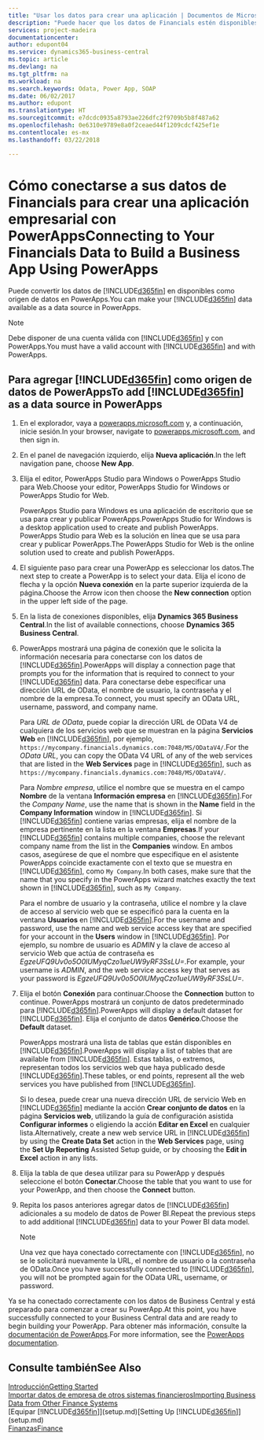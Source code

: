 ```yaml
---
title: "Usar los datos para crear una aplicación | Documentos de Microsoft"
description: "Puede hacer que los datos de Financials estén disponibles como un origen de datos y especificar una URL de OData de sus servicios web para crear una aplicación empresarial con PowerApps."
services: project-madeira
documentationcenter: 
author: edupont04
ms.service: dynamics365-business-central
ms.topic: article
ms.devlang: na
ms.tgt_pltfrm: na
ms.workload: na
ms.search.keywords: Odata, Power App, SOAP
ms.date: 06/02/2017
ms.author: edupont
ms.translationtype: HT
ms.sourcegitcommit: e7dcdc0935a8793ae226dfc2f9709b5b8f487a62
ms.openlocfilehash: 0e6310e9789e8a0f2ceaed44f1209cdcf425ef1e
ms.contentlocale: es-mx
ms.lasthandoff: 03/22/2018

---
```

# <a name="connecting-to-your-financials-data-to-build-a-business-app-using-powerapps"></a><span data-ttu-id="812d2-103">Cómo conectarse a sus datos de Financials para crear una aplicación empresarial con PowerApps</span><span class="sxs-lookup"><span data-stu-id="812d2-103">Connecting to Your Financials Data to Build a Business App Using PowerApps</span></span>
<span data-ttu-id="812d2-104">Puede convertir los datos de [!INCLUDE[d365fin](includes/d365fin_md.md)] en disponibles como origen de datos en PowerApps.</span><span class="sxs-lookup"><span data-stu-id="812d2-104">You can make your [!INCLUDE[d365fin](includes/d365fin_md.md)] data available as a data source in PowerApps.</span></span>  

> [!NOTE]  
>   <span data-ttu-id="812d2-105">Debe disponer de una cuenta válida con [!INCLUDE[d365fin](includes/d365fin_md.md)] y con PowerApps.</span><span class="sxs-lookup"><span data-stu-id="812d2-105">You must have a valid account with [!INCLUDE[d365fin](includes/d365fin_md.md)] and with PowerApps.</span></span>  

## <a name="to-add-included365finincludesd365finmdmd-as-a-data-source-in-powerapps"></a><span data-ttu-id="812d2-106">Para agregar [!INCLUDE[d365fin](includes/d365fin_md.md)] como origen de datos de PowerApps</span><span class="sxs-lookup"><span data-stu-id="812d2-106">To add [!INCLUDE[d365fin](includes/d365fin_md.md)] as a data source in PowerApps</span></span>
1. <span data-ttu-id="812d2-107">En el explorador, vaya a [powerapps.microsoft.com](https://powerapps.microsoft.com/en-us/) y, a continuación, inicie sesión.</span><span class="sxs-lookup"><span data-stu-id="812d2-107">In your browser, navigate to [powerapps.microsoft.com](https://powerapps.microsoft.com/en-us/), and then sign in.</span></span>
2. <span data-ttu-id="812d2-108">En el panel de navegación izquierdo, elija **Nueva aplicación**.</span><span class="sxs-lookup"><span data-stu-id="812d2-108">In the left navigation pane, choose **New App**.</span></span>
3. <span data-ttu-id="812d2-109">Elija el editor, PowerApps Studio para Windows o PowerApps Studio para Web.</span><span class="sxs-lookup"><span data-stu-id="812d2-109">Choose your editor, PowerApps Studio for Windows or PowerApps Studio for Web.</span></span>

   <span data-ttu-id="812d2-110">PowerApps Studio para Windows es una aplicación de escritorio que se usa para crear y publicar PowerApps.</span><span class="sxs-lookup"><span data-stu-id="812d2-110">PowerApps Studio for Windows is a desktop application used to create and publish PowerApps.</span></span> <span data-ttu-id="812d2-111">PowerApps Studio para Web es la solución en línea que se usa para crear y publicar PowerApps.</span><span class="sxs-lookup"><span data-stu-id="812d2-111">The PowerApps Studio for Web is the online solution used to create and publish PowerApps.</span></span>
4. <span data-ttu-id="812d2-112">El siguiente paso para crear una PowerApp es seleccionar los datos.</span><span class="sxs-lookup"><span data-stu-id="812d2-112">The next step to create a PowerApp is to select your data.</span></span> <span data-ttu-id="812d2-113">Elija el icono de flecha y la opción **Nueva conexión** en la parte superior izquierda de la página.</span><span class="sxs-lookup"><span data-stu-id="812d2-113">Choose the Arrow icon then choose the **New connection** option in the upper left side of the page.</span></span>
5. <span data-ttu-id="812d2-114">En la lista de conexiones disponibles, elija **Dynamics 365 Business Central**.</span><span class="sxs-lookup"><span data-stu-id="812d2-114">In the list of available connections, choose **Dynamics 365 Business Central**.</span></span>
6. <span data-ttu-id="812d2-115">PowerApps mostrará una página de conexión que le solicita la información necesaria para conectarse con los datos de [!INCLUDE[d365fin](includes/d365fin_md.md)].</span><span class="sxs-lookup"><span data-stu-id="812d2-115">PowerApps will display a connection page that prompts you for the information that is required to connect to your [!INCLUDE[d365fin](includes/d365fin_md.md)] data.</span></span> <span data-ttu-id="812d2-116">Para conectarse debe especificar una dirección URL de OData, el nombre de usuario, la contraseña y el nombre de la empresa.</span><span class="sxs-lookup"><span data-stu-id="812d2-116">To connect, you must specify an OData URL, username, password, and company name.</span></span>

   <span data-ttu-id="812d2-117">Para *URL de OData*, puede copiar la dirección URL de OData V4 de cualquiera de los servicios web que se muestran en la página **Servicios Web** en [!INCLUDE[d365fin](includes/d365fin_md.md)], por ejemplo, `https://mycompany.financials.dynamics.com:7048/MS/ODataV4/`.</span><span class="sxs-lookup"><span data-stu-id="812d2-117">For the *OData URL*, you can copy the OData V4 URL of any of the web services that are listed in the **Web Services** page in [!INCLUDE[d365fin](includes/d365fin_md.md)], such as `https://mycompany.financials.dynamics.com:7048/MS/ODataV4/`.</span></span>  

   <span data-ttu-id="812d2-118">Para *Nombre empresa*, utilice el nombre que se muestra en el campo **Nombre** de la ventana **Información empresa** en [!INCLUDE[d365fin](includes/d365fin_md.md)].</span><span class="sxs-lookup"><span data-stu-id="812d2-118">For the *Company Name*, use the name that is shown in the **Name** field in the **Company Information** window in [!INCLUDE[d365fin](includes/d365fin_md.md)].</span></span> <span data-ttu-id="812d2-119">Si [!INCLUDE[d365fin](includes/d365fin_md.md)] contiene varias empresas, elija el nombre de la empresa pertinente en la lista en la ventana **Empresas**.</span><span class="sxs-lookup"><span data-stu-id="812d2-119">If your [!INCLUDE[d365fin](includes/d365fin_md.md)] contains multiple companies, choose the relevant company name from the list in the **Companies** window.</span></span> <span data-ttu-id="812d2-120">En ambos casos, asegúrese de que el nombre que especifique en el asistente PowerApps coincide exactamente con el texto que se muestra en [!INCLUDE[d365fin](includes/d365fin_md.md)], como `My Company`.</span><span class="sxs-lookup"><span data-stu-id="812d2-120">In both cases, make sure that the name that you specify in the PowerApps wizard matches exactly the text shown in [!INCLUDE[d365fin](includes/d365fin_md.md)], such as `My Company`.</span></span>

   <span data-ttu-id="812d2-121">Para el nombre de usuario y la contraseña, utilice el nombre y la clave de acceso al servicio web que se especificó para la cuenta en la ventana **Usuarios** en [!INCLUDE[d365fin](includes/d365fin_md.md)].</span><span class="sxs-lookup"><span data-stu-id="812d2-121">For the username and password, use the name and web service access key that are specified for your account in the **Users** window in [!INCLUDE[d365fin](includes/d365fin_md.md)].</span></span> <span data-ttu-id="812d2-122">Por ejemplo, su nombre de usuario es *ADMIN* y la clave de acceso al servicio Web que actúa de contraseña es *EgzeUFQ9Uv0o5O0lUMyqCzo1ueUW9yRF3SsLU=*.</span><span class="sxs-lookup"><span data-stu-id="812d2-122">For example, your username is *ADMIN*, and the web service access key that serves as your password is *EgzeUFQ9Uv0o5O0lUMyqCzo1ueUW9yRF3SsLU=*.</span></span>
7. <span data-ttu-id="812d2-123">Elija el botón **Conexión** para continuar.</span><span class="sxs-lookup"><span data-stu-id="812d2-123">Choose the **Connection** button to continue.</span></span> <span data-ttu-id="812d2-124">PowerApps mostrará un conjunto de datos predeterminado para [!INCLUDE[d365fin](includes/d365fin_md.md)].</span><span class="sxs-lookup"><span data-stu-id="812d2-124">PowerApps will display a default dataset for [!INCLUDE[d365fin](includes/d365fin_md.md)].</span></span> <span data-ttu-id="812d2-125">Elija el conjunto de datos **Genérico**.</span><span class="sxs-lookup"><span data-stu-id="812d2-125">Choose the **Default** dataset.</span></span>

   <span data-ttu-id="812d2-126">PowerApps mostrará una lista de tablas que están disponibles en [!INCLUDE[d365fin](includes/d365fin_md.md)].</span><span class="sxs-lookup"><span data-stu-id="812d2-126">PowerApps will display a list of tables that are available from [!INCLUDE[d365fin](includes/d365fin_md.md)].</span></span> <span data-ttu-id="812d2-127">Estas tablas, o extremos, representan todos los servicios web que haya publicado desde [!INCLUDE[d365fin](includes/d365fin_md.md)].</span><span class="sxs-lookup"><span data-stu-id="812d2-127">These tables, or end points,  represent all the web services you have published from [!INCLUDE[d365fin](includes/d365fin_md.md)].</span></span>

   <span data-ttu-id="812d2-128">Si lo desea, puede crear una nueva dirección URL de servicio Web en [!INCLUDE[d365fin](includes/d365fin_md.md)] mediante la acción **Crear conjunto de datos** en la página **Servicios web**, utilizando la guía de configuración asistida **Configurar informes** o eligiendo la acción **Editar en Excel** en cualquier lista.</span><span class="sxs-lookup"><span data-stu-id="812d2-128">Alternatively, create a new web service URL in [!INCLUDE[d365fin](includes/d365fin_md.md)] by using the **Create Data Set** action in the **Web Services** page, using the **Set Up Reporting** Assisted Setup guide, or by choosing the **Edit in Excel** action in any lists.</span></span>
8. <span data-ttu-id="812d2-129">Elija la tabla de que desea utilizar para su PowerApp y después seleccione el botón **Conectar**.</span><span class="sxs-lookup"><span data-stu-id="812d2-129">Choose the table that you want to use for your PowerApp, and then choose the **Connect** button.</span></span>
9. <span data-ttu-id="812d2-130">Repita los pasos anteriores agregar datos de [!INCLUDE[d365fin](includes/d365fin_md.md)] adicionales a su modelo de datos de Power BI.</span><span class="sxs-lookup"><span data-stu-id="812d2-130">Repeat the previous steps to add additional [!INCLUDE[d365fin](includes/d365fin_md.md)] data to your Power BI data model.</span></span>

   > [!NOTE]  
   >    <span data-ttu-id="812d2-131">Una vez que haya conectado correctamente con [!INCLUDE[d365fin](includes/d365fin_md.md)], no se le solicitará nuevamente la URL, el nombre de usuario o la contraseña de OData.</span><span class="sxs-lookup"><span data-stu-id="812d2-131">Once you have successfully connected to [!INCLUDE[d365fin](includes/d365fin_md.md)], you will not be prompted again for the OData URL, username, or password.</span></span>

<span data-ttu-id="812d2-132">Ya se ha conectado correctamente con los datos de Business Central y está preparado para comenzar a crear su PowerApp.</span><span class="sxs-lookup"><span data-stu-id="812d2-132">At this point, you have successfully connected to your Business Central data and are ready to begin building your PowerApp.</span></span> <span data-ttu-id="812d2-133">Para obtener más información, consulte la [documentación de PowerApps](https://powerapps.microsoft.com/tutorials/getting-started/).</span><span class="sxs-lookup"><span data-stu-id="812d2-133">For more information, see the [PowerApps documentation](https://powerapps.microsoft.com/tutorials/getting-started/).</span></span>

## <a name="see-also"></a><span data-ttu-id="812d2-134">Consulte también</span><span class="sxs-lookup"><span data-stu-id="812d2-134">See Also</span></span>
[<span data-ttu-id="812d2-135">Introducción</span><span class="sxs-lookup"><span data-stu-id="812d2-135">Getting Started</span></span>](product-get-started.md)  
[<span data-ttu-id="812d2-136">Importar datos de empresa de otros sistemas financieros</span><span class="sxs-lookup"><span data-stu-id="812d2-136">Importing Business Data from Other Finance Systems</span></span>](upload-data.md)  
<span data-ttu-id="812d2-137">[Equipar [!INCLUDE[d365fin](includes/d365fin_md.md)]](setup.md)</span><span class="sxs-lookup"><span data-stu-id="812d2-137">[Setting Up [!INCLUDE[d365fin](includes/d365fin_md.md)]](setup.md)</span></span>  
[<span data-ttu-id="812d2-138">Finanzas</span><span class="sxs-lookup"><span data-stu-id="812d2-138">Finance</span></span>](finance.md)  

